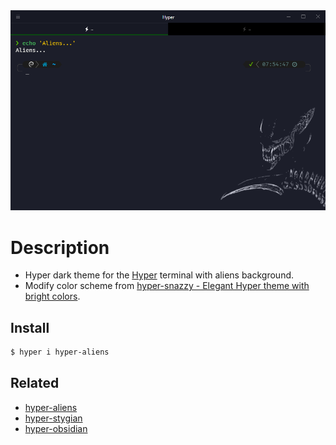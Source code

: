 <div align="center">
  <img src="media/screenshot.png" alt="Hyper Aliens">
</div>

# Description

- Hyper dark theme for the [Hyper](https://hyper.is) terminal with aliens background.
- Modify color scheme from [hyper-snazzy - Elegant Hyper theme with bright colors](https://hyper.is/store/hyper-snazzy).

## Install

```bash
$ hyper i hyper-aliens
```

## Related

- [hyper-aliens](https://github.com/p741633/hyper-aliens)
- [hyper-stygian](https://github.com/p741633/hyper-stygian)
- [hyper-obsidian](https://github.com/p741633/hyper-obsidian)
